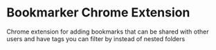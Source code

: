 # Bookmarker Chrome Extension

Chrome extension for adding bookmarks that can be shared with other users and have tags you can filter by instead of nested folders
